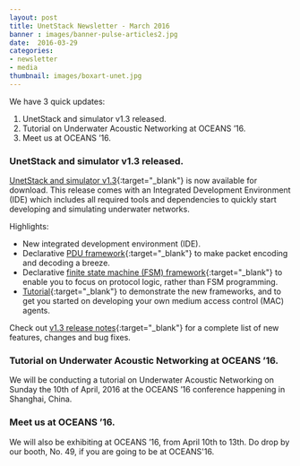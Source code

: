 ```yaml
---
layout: post
title: UnetStack Newsletter - March 2016
banner : images/banner-pulse-articles2.jpg
date:  2016-03-29
categories:
- newsletter
- media
thumbnail: images/boxart-unet.jpg
---
```


We have 3 quick updates: 

1. UnetStack and simulator v1.3 released.
2. Tutorial on Underwater Acoustic Networking at OCEANS ’16.
3. Meet us at OCEANS ’16.

### UnetStack and simulator v1.3 released.

[UnetStack and simulator v1.3](http://www.unetstack.net/){:target="_blank"} is now available for download. This release comes with an Integrated Development Environment (IDE) which includes all required tools and dependencies to quickly start developing and simulating underwater networks.

Highlights:

- New integrated development environment (IDE).
- Declarative [PDU framework](https://www.unetstack.net/cookbook.html#encoding-and-decoding-pdus){:target="_blank"} to make packet encoding and decoding a breeze.
- Declarative [finite state machine (FSM) framework](https://www.unetstack.net/javadoc/org/arl/unet/FSMBuilder.html){:target="_blank"} to enable you to focus on protocol logic, rather than FSM programming.
- [Tutorial](https://www.unetstack.net/mac.html){:target="_blank"} to demonstrate the new frameworks, and to get you started on developing your own medium access control (MAC) agents.

Check out [v1.3 release notes](https://www.unetstack.net/relnotes-v1.3.html){:target="_blank"} for a complete list of new features, changes and bug fixes.

### Tutorial on Underwater Acoustic Networking at OCEANS ’16.

We will be conducting a tutorial on Underwater Acoustic Networking on Sunday the 10th of April, 2016 at the OCEANS ’16 conference happening in Shanghai, China.

### Meet us at OCEANS ’16.

We will also be exhibiting at OCEANS ’16, from April 10th to 13th. Do drop by our booth, No. 49, if you are going to be at OCEANS'16.

